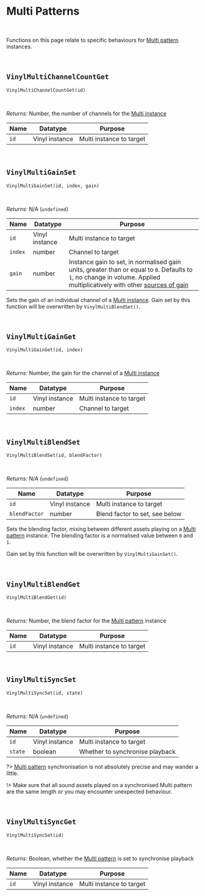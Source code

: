 # Multi Patterns

&nbsp;

Functions on this page relate to specific behaviours for [Multi pattern](Terminology) instances.

&nbsp;

## `VinylMultiChannelCountGet`

`VinylMultiChannelCountGet(id)`

&nbsp;

*Returns:* Number, the number of channels for the [Multi instance](Terminology)

|Name   |Datatype      |Purpose                 |
|-------|--------------|------------------------|
|`id`   |Vinyl instance|Multi instance to target|

&nbsp;

## `VinylMultiGainSet`

`VinylMultiGainSet(id, index, gain)`

&nbsp;

*Returns:* N/A (`undefined`)

|Name   |Datatype      |Purpose                       |
|-------|--------------|------------------------------|
|`id`   |Vinyl instance|Multi instance to target      |
|`index`|number        |Channel to target             |
|`gain` |number        |Instance gain to set, in normalised gain units, greater than or equal to `0`. Defaults to `1`, no change in volume. Applied multiplicatively with other [sources of gain](Gain-Structure)|

Sets the gain of an individual channel of a [Multi instance](Terminology). Gain set by this function will be overwritten by `VinylMultiBlendSet()`.

&nbsp;

## `VinylMultiGainGet`

`VinylMultiGainGet(id, index)`

&nbsp;

*Returns:* Number, the gain for the channel of a [Multi instance](Terminology)

|Name   |Datatype      |Purpose                 |
|-------|--------------|------------------------|
|`id`   |Vinyl instance|Multi instance to target|
|`index`|number        |Channel to target       |

&nbsp;

## `VinylMultiBlendSet`

`VinylMultiBlendSet(id, blendFactor)`

&nbsp;

*Returns:* N/A (`undefined`)

|Name         |Datatype      |Purpose                       |
|-------------|--------------|------------------------------|
|`id`         |Vinyl instance|Multi instance to target      |
|`blendFactor`|number        |Blend factor to set, see below|

Sets the blending factor, mixing between different assets playing on a [Multi pattern](Terminology) instance. The blending factor is a normalised value between `0` and `1`.

Gain set by this function will be overwritten by `VinylMultiGainSet()`.

&nbsp;

## `VinylMultiBlendGet`

`VinylMultiBlendGet(id)`

&nbsp;

*Returns:* Number, the blend factor for the [Multi pattern](Terminology) instance

|Name|Datatype      |Purpose                 |
|----|--------------|------------------------|
|`id`|Vinyl instance|Multi instance to target|

&nbsp;

## `VinylMultiSyncSet`

`VinylMultiSyncSet(id, state)`

&nbsp;

*Returns:* N/A (`undefined`)

|Name   |Datatype      |Purpose                        |
|-------|--------------|-------------------------------|
|`id`   |Vinyl instance|Multi instance to target       |
|`state`|boolean       |Whether to synchronise playback|

?> [Multi pattern](Terminology) synchronisation is not absolutely precise and may wander a little.

!> Make sure that all sound assets played on a synchronised Multi pattern are the same length or you may encounter unexpected behaviour.

&nbsp;

## `VinylMultiSyncGet`

`VinylMultiSyncSet(id)`

&nbsp;

*Returns:* Boolean, whether the [Multi pattern](Terminology) is set to synchronise playback

|Name|Datatype      |Purpose                 |
|----|--------------|------------------------|
|`id`|Vinyl instance|Multi instance to target|